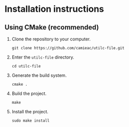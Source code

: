 # Installation instructions

## Using CMake (recommended)

1. Clone the repository to your computer.
	```
	git clone https://github.com/camieac/utilc-file.git
	```
2. Enter the `utilc-file` directory.
	```
	cd utilc-file
	```
3. Generate the build system.
	```
	cmake .
	```
4. Build the project.
	```
	make
	```
5. Install the project.
	```
	sudo make install
	```
